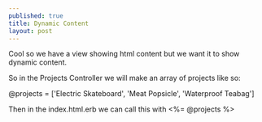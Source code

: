 ```yaml
---
published: true
title: Dynamic Content
layout: post
---
```

Cool so we have a view showing html content but we want it to show dynamic content. 

So in the Projects Controller we will make an array of projects like so:

@projects = ['Electric Skateboard', 'Meat Popsicle', 'Waterproof Teabag']

Then in the index.html.erb we can call this with 
<%= @projects %>